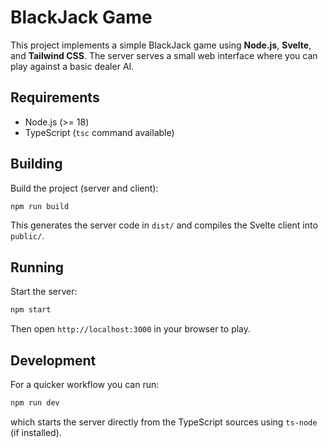 # BlackJack Game

This project implements a simple BlackJack game using **Node.js**, **Svelte**, and **Tailwind CSS**. The server serves a small web interface where you can play against a basic dealer AI.

## Requirements

- Node.js (>= 18)
- TypeScript (`tsc` command available)

## Building

Build the project (server and client):

```bash
npm run build
```

This generates the server code in `dist/` and compiles the Svelte client into `public/`.

## Running

Start the server:

```bash
npm start
```

Then open `http://localhost:3000` in your browser to play.

## Development

For a quicker workflow you can run:

```bash
npm run dev
```

which starts the server directly from the TypeScript sources using `ts-node` (if installed).
